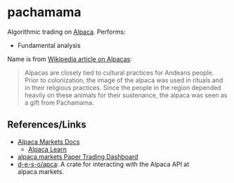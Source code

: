 # pachamama

Algorithmic trading on [Alpaca](https://alpaca.markets/). Performs:
- Fundamental analysis

Name is from [Wikipedia article on Alpacas](https://en.wikipedia.org/wiki/Alpaca):
> Alpacas are closely tied to cultural practices for Andeans people. Prior to colonization, the image of the alpaca was used in rituals and in their religious practices. Since the people in the region depended heavily on these animals for their sustenance, the alpaca was seen as a gift from Pachamama.

## References/Links

- [Alpaca Markets Docs](https://docs.alpaca.markets/)
  + [Alpaca Learn](https://alpaca.markets/learn)
- [alpaca.markets Paper Trading Dashboard](https://app.alpaca.markets/paper/dashboard/overview)
- [d-e-s-o/apca](https://github.com/d-e-s-o/apca): A crate for interacting with the Alpaca API at alpaca.markets.

